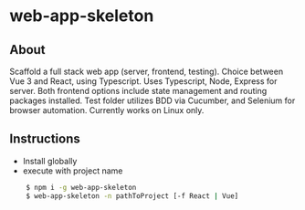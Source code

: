 # web-app-skeleton

## About

Scaffold a full stack web app (server, frontend, testing).
Choice between Vue 3 and React, using Typescript.
Uses Typescript, Node, Express for server.
Both frontend options include state management and routing packages installed.
Test folder utilizes BDD via Cucumber, and Selenium for browser automation.
Currently works on Linux only.

## Instructions

-   Install globally
-   execute with project name

```bash
    $ npm i -g web-app-skeleton
    $ web-app-skeleton -n pathToProject [-f React | Vue]
```
